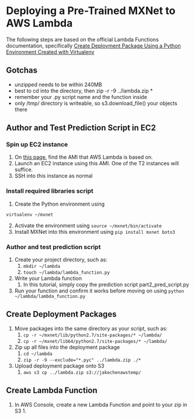 # Deploying a Pre-Trained MXNet to AWS Lambda
The following steps are based on the official Lambda Functions documentation, specifically [Create Deployment Package Using a Python Environment Created with Virtualenv](http://docs.aws.amazon.com/lambda/latest/dg/lambda-python-how-to-create-deployment-package.html#deployment-pkg-for-virtualenv)

## Gotchas
- unzipped needs to be within 240MB
- best to cd into the directory, then zip -r -9 ../lambda.zip *
- remember your .py script name and the function inside
- only /tmp/ directory is writeable, so s3.download_file() your objects there

## Author and Test Prediction Script in EC2

### Spin up EC2 instance
1. On [this page](http://docs.aws.amazon.com/lambda/latest/dg/current-supported-versions.html), find the AMI that AWS Lambda is based on.
2. Launch an EC2 instance using this AMI. One of the T2 instances will suffice.
3. SSH into this instance as normal

### Install required libraries script
1. Create the Python environment using
```
virtualenv ~/mxnet
```
2. Activate the environment using `source ~/mxnet/bin/activate`
3. Install MXNet into this environment using `pip install mxnet boto3`

### Author and test prediction script
1. Create your project directory, such as:
	1. `mkdir ~/lambda`
	2. `touch ~/lambda/lambda_function.py`
2. Write your Lambda function
	1. In this tutorial, simply copy the prediction script part2_pred_script.py
3. Run your function and confirm it works before moving on using `python ~/lambda/lambda_function.py`

## Create Deployment Packages
1. Move packages into the same directory as your script, such as:
	1. `cp -r ~/mxnet/lib/python2.7/site-packages/* ~/lambda/`
	2. `cp -r ~/mxnet/lib64/python2.7/site-packages/* ~/lambda/`
2. Zip up all files into the deployment package
	1. `cd ~/lambda`
	2. `zip -r -9 --exclude="*.pyc" ../lambda.zip ./*`
3. Upload deployment package onto S3
	1. `aws s3 cp ../lambda.zip s3://jakechenawstemp/`

## Create Lambda Function
1. In AWS Console, create a new Lambda Function and point to your zip in S3
	1. 